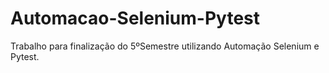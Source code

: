 # Automacao-Selenium-Pytest
Trabalho para finalização do 5ºSemestre utilizando Automação Selenium e Pytest.
